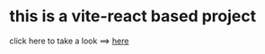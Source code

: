 # this is a  vite-react based project

click here to take a look ==> [here](https://nitendra-rana.github.io/menu/)
